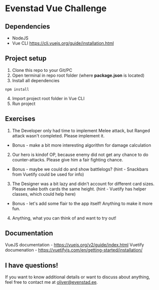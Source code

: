 # Evenstad Vue Challenge

## Dependencies
 - NodeJS
 - Vue CLI 
 https://cli.vuejs.org/guide/installation.html

## Project setup
1. Clone this repo to your Git/PC
2. Open terminal in repo root folder (where **package.json** is located)
3. Install all dependencies
```
npm install
```
4. Import project root folder in Vue CLI
5. Run project

## Exercises
1. The Developer only had time to implement Melee attack, but Ranged attack wasn't completed. Please implement it.
 - Bonus - make a bit more interesting algorithm for damage calculation
2. Our hero is kindof OP, because enemy did not get any chance to do counter-attacks. Please give him a fair fighting chance.
 - Bonus - maybe we could do and show battlelogs? (hint - Snackbars from Vuetify could be used for info)
3. The Designer was a bit lazy and didn't account for different card sizes. Please make both cards the same height. (hint - Vuetify has helper classes, which could help here)
 - Bonus - let's add some flair to the app itself! Anything to make it more fun.
4. Anything, what you can think of and want to try out!


## Documentation
VueJS documentation - https://vuejs.org/v2/guide/index.html
Vuetify documenation - https://vuetifyjs.com/en/getting-started/installation/


## I have questions!
If you want to know additional details or want to discuss about anything, feel free to contact me at oliver@evenstad.ee.